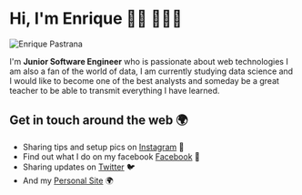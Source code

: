 # Hi, I'm Enrique 👋🏽 👨🏽‍💻

![Enrique Pastrana](https://github.com/carlosazaustre/carlosazaustre/raw/master/img/github-header.png)

I'm **Junior Software Engineer** who is passionate about web technologies I am also a fan of the world of data, I am currently studying data science and I would like to become one of the best analysts and someday be a great teacher to be able to transmit everything I have learned.

## Get in touch around the web 🌍

- Sharing tips and setup pics on [Instagram](https://instagram.com/josue_enrique) 📸
- Find out what I do on my facebook [Facebook](https://www.facebook.com/enripastrana) 🤗
- Sharing updates on [Twitter](https://twitter.com/enripastrana) 🐦
- And my [Personal Site](https://josuepastrana.com) 🌍
